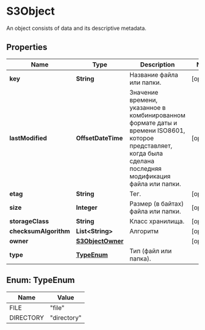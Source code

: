 

# S3Object

An object consists of data and its descriptive metadata.

## Properties

| Name | Type | Description | Notes |
|------------ | ------------- | ------------- | -------------|
|**key** | **String** | Название файла или папки. |  [optional] |
|**lastModified** | **OffsetDateTime** | Значение времени, указанное в комбинированном формате даты и времени ISO8601, которое представляет, когда была сделана последняя модификация файла или папки. |  [optional] |
|**etag** | **String** | Тег. |  [optional] |
|**size** | **Integer** | Размер (в байтах) файла или папки. |  [optional] |
|**storageClass** | **String** | Класс хранилища. |  [optional] |
|**checksumAlgorithm** | **List&lt;String&gt;** | Алгоритм |  [optional] |
|**owner** | [**S3ObjectOwner**](S3ObjectOwner.md) |  |  [optional] |
|**type** | [**TypeEnum**](#TypeEnum) | Тип (файл или папка). |  |



## Enum: TypeEnum

| Name | Value |
|---- | -----|
| FILE | &quot;file&quot; |
| DIRECTORY | &quot;directory&quot; |



